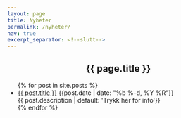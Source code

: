 ```yaml
---
layout: page
title: Nyheter
permalink: /nyheter/
nav: true
excerpt_separator: <!--slutt-->
---
```

<h2 style="text-align:center;">{{ page.title }}</h2>
<ul class ="news-container">
  {% for post in site.posts %}
    <li class="news-card">
    <div class="content">
      <a href="{{ post.url | relative_url }}">{{ post.title }}</a>
      <time>{{post.date | date: "%b %-d, %Y %R"}}</time>
    <div class="excerpt-text">{{ post.description | default: 'Trykk her for info'}}</div>
    </div>
    </li>
  {% endfor %}
</ul>